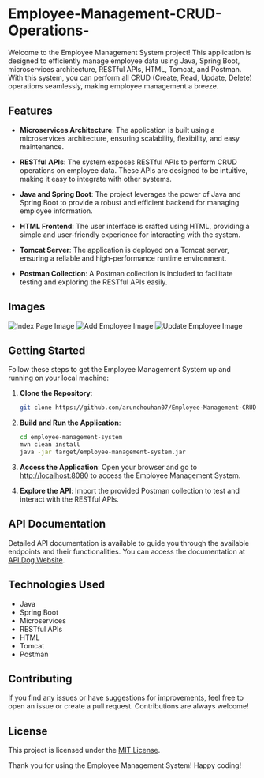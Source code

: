 # Employee-Management-CRUD-Operations-

Welcome to the Employee Management System project! This application is designed to efficiently manage employee data using Java, Spring Boot, microservices architecture, RESTful APIs, HTML, Tomcat, and Postman. With this system, you can perform all CRUD (Create, Read, Update, Delete) operations seamlessly, making employee management a breeze.

## Features

- **Microservices Architecture**: The application is built using a microservices architecture, ensuring scalability, flexibility, and easy maintenance.

- **RESTful APIs**: The system exposes RESTful APIs to perform CRUD operations on employee data. These APIs are designed to be intuitive, making it easy to integrate with other systems.

- **Java and Spring Boot**: The project leverages the power of Java and Spring Boot to provide a robust and efficient backend for managing employee information.

- **HTML Frontend**: The user interface is crafted using HTML, providing a simple and user-friendly experience for interacting with the system.

- **Tomcat Server**: The application is deployed on a Tomcat server, ensuring a reliable and high-performance runtime environment.

- **Postman Collection**: A Postman collection is included to facilitate testing and exploring the RESTful APIs easily.

## Images

   <img src="Images/indexPage.png" alt="Index Page Image">
   <img src="Images/addEmployee.png" alt="Add Employee Image">
   <img src="Images/updateEmployee.png" alt="Update Employee Image">

## Getting Started

Follow these steps to get the Employee Management System up and running on your local machine:

1. **Clone the Repository**: 
   ```bash
   git clone https://github.com/arunchouhan07/Employee-Management-CRUD-Opertions.git
   ```

2. **Build and Run the Application**:
   ```bash
   cd employee-management-system
   mvn clean install
   java -jar target/employee-management-system.jar
   ```

3. **Access the Application**:
   Open your browser and go to [http://localhost:8080](http://localhost:8080) to access the Employee Management System.

4. **Explore the API**:
   Import the provided Postman collection to test and interact with the RESTful APIs.

## API Documentation

Detailed API documentation is available to guide you through the available endpoints and their functionalities. You can access the documentation at [API Dog Website](https://apidog.com/blog/create-test-crud-rest-api/).

## Technologies Used

- Java
- Spring Boot
- Microservices
- RESTful APIs
- HTML
- Tomcat
- Postman

## Contributing

If you find any issues or have suggestions for improvements, feel free to open an issue or create a pull request. Contributions are always welcome!

## License

This project is licensed under the [MIT License](LICENSE).

Thank you for using the Employee Management System! Happy coding!
